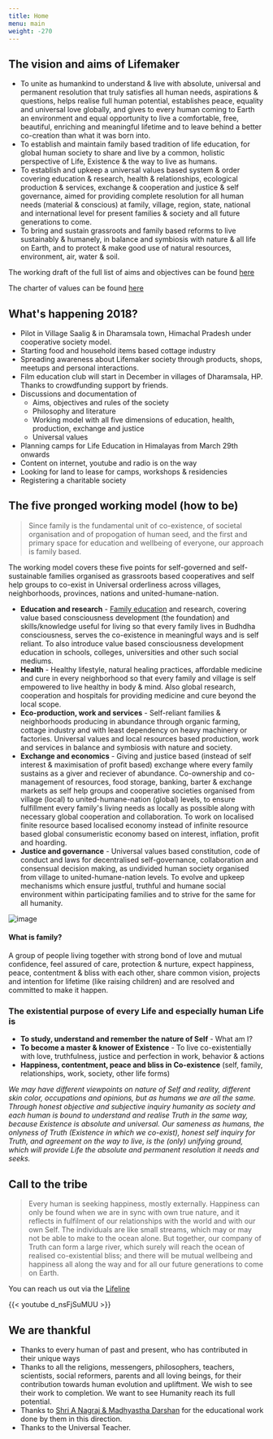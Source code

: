 ```yaml
---
title: Home
menu: main
weight: -270
---
```



## The vision and aims of Lifemaker 
* To unite as humankind to understand & live with absolute, universal and permanent resolution that truly satisfies all human needs, aspirations & questions, helps realise full human potential, establishes peace, equality and universal love globally, and gives to every human coming to Earth an environment and equal opportunity to live a comfortable, free, beautiful, enriching and meaningful lifetime and to leave behind a better co-creation than what it was born into.
* To establish and maintain family based tradition of life education, for global human society to share and live by a common, holistic perspective of Life, Existence & the way to live as humans.
* To establish and upkeep a universal values based system & order covering education & research, health & relationships, ecological production & services, exchange & cooperation and justice & self governance, aimed for providing complete resolution for all human needs (material & conscious) at family, village, region, state, national and international level for present families & society and all future generations to come.
* To bring and sustain grassroots and family based reforms to live sustainably & humanely, in balance and symbiosis with nature & all life on Earth, and to protect & make good use of natural resources, environment, air, water & soil.

The working draft of the full list of aims and objectives can be found [here](/https://docs.google.com/document/d/1Tt9Tcn0pMVg1Q-GfvFX9ll8xko-5SuCoumR2UJG-LAw)

The charter of values can be found [here](/values)

## What's happening 2018?
- Pilot in Village Saalig & in Dharamsala town, Himachal Pradesh under cooperative society model. 
- Starting food and household items based cottage industry 
- Spreading awareness about Lifemaker society through products, shops, meetups and personal interactions.
- Film education club will start in December in villages of Dharamsala, HP. Thanks to crowdfunding support by friends.
- Discussions and documentation of 
  - Aims, objectives and rules of the society
  - Philosophy and literature
  - Working model with all five dimensions of education, health, production, exchange and justice 
  - Universal values 
- Planning camps for Life Education in Himalayas from March 29th onwards
- Content on internet, youtube and radio is on the way
- Looking for land to lease for camps, workshops & residencies 
- Registering a charitable society 

## The five pronged working model (how to be)

> Since family is the fundamental unit of co-existence, of societal organisation and of propogation of human seed, and the first and primary space for education and wellbeing of everyone, our approach is family based.

The working model covers these five points for self-governed and self-sustainable families organised as grassroots based cooperatives and self help groups to co-exist in Universal orderliness across villages, neighborhoods, provinces, nations and united-humane-nation. 

* **Education and research** - [Family education](/literature/family-education) and research, covering value based consciousness development (the foundation) and skills/knowledge useful for living so that every family lives in Budhdha consciousness, serves the co-existence in meaningful ways and is self reliant. To also introduce value based consciousness development education in schools, colleges, universities and other such social mediums. 
* **Health** - Healthy lifestyle, natural healing practices, affordable medicine and cure in every neighborhood so that every family and village is self empowered to live healthy in body & mind. Also global research, cooperation and hospitals for providing medicine and cure beyond the local scope.
* **Eco-production, work and services** - Self-reliant families & neighborhoods producing in abundance through organic farming, cottage industry and with least dependency on heavy machinery or factories. Universal values and local resources based production, work and services in balance and symbiosis with nature and society. 
* **Exchange and economics** - Giving and justice based (instead of self interest & maximisation of profit based) exchange where every family sustains as a giver and reciever of abundance. Co-ownership and co-management of resources, food storage, banking, barter & exchange markets as self help groups and cooperative societies organised from village (local) to united-humane-nation (global) levels, to ensure fulfillment every family's living needs as locally as possible along with necessary global cooperation and collaboration. To work on localised finite resource based localised economy instead of infinite resource based global consumeristic economy based on interest, inflation, profit and hoarding.
* **Justice and governance** - Universal values based constitution, code of conduct and laws for decentralised self-governance, collaboration and consensual decision making, as undivided human society organised from village to united-humane-nation levels. To evolve and upkeep mechanisms which ensure justful, truthful and humane social environment within participating families and to strive for the same for all humanity. 

![image](/images/infographicLifemaker.png)

#### What is family?
A group of people living together with strong bond of love and mutual confidence, feel assured of care, protection & nurture, expect happiness, peace, contentment & bliss with each other, share common vision, projects and intention for lifetime (like raising children) and are resolved and committed to make it happen.

### The existential purpose of every Life and especially human Life is 
* **To study, understand and remember the nature of Self** - What am I? 
* **To become a master & knower of Existence** - To live co-existentially with love, truthfulness, justice and perfection in work, behavior & actions 
* **Happiness, contentment, peace and bliss in Co-existence** (self, family, relationships, work, society, other life forms)

*We may have different viewpoints on nature of Self and reality, different skin color, occupations and opinions, but as humans we are all the same. Through honest objective and subjective inquiry humanity as society and each human is bound to understand and realise Truth in the same way, because Existence is absolute and universal. Our sameness as humans, the onlyness of Truth (Existence in which we co-exist), honest self inquiry for Truth, and agreement on the way to live, is the (only) unifying ground, which will provide Life the absolute and permanent resolution it needs and seeks.* 

## Call to the tribe

> Every human is seeking happiness, mostly externally. Happiness can only be found when we are in sync with own true nature, and it reflects in fulfilment of our relationships with the world and with our own Self. The individuals are like small streams, which may or may not be able to make to the ocean alone. But together, our company of Truth can form a large river, which surely will reach the ocean of realised co-existential bliss; and there will be mutual wellbeing and happiness all along the way and for all our future generations to come on Earth.

You can reach us out via the [Lifeline](/lifeline)

{{< youtube d_nsFjSuMUU >}}

## We are thankful 
  - Thanks to every human of past and present, who has contributed in their unique ways
  - Thanks to all the religions, messengers, philosophers, teachers, scientists, social reformers, parents and all loving beings, for their contribution towards human evolution and upliftment. We wish to see their work to completion. We want to see Humanity reach its full potential. 
  - Thanks to [Shri A Nagraj & Madhyastha Darshan](http://madhyasth-darshan.info/) for the educational work done by them in this direction.
  - Thanks to the Universal Teacher.

